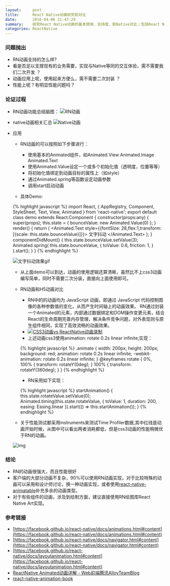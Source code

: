 ```yaml
---
layout:     post
title:      React Native动画研究和对比
date:       2016-04-06 21:47:29
summary:    研究React Native动画的基本使用、支持度、和Native对比；包括React Native动画的基本使用，还有动画性能相关的对比。
categories: ReactNative
---
```


### 问题抛出
- RN动画支持的怎么样?
- 看是否足以支撑现有的业务需要，实现与Native等同的交互体验，需不需要我们二次开发 ？
- 动画应用上呢，使用起来方便么，需不需要二次封装 ？
- 性能上呢？有明显性能问题吗？

### 论证过程

- RN动画功能总结脑图：
![RN动画](http://tw93.github.io/images/React-Native-animated.png)

- native动画相关汇总
 ![Native动画](http://tw93.github.io/images/native-animated.png)

- 应用
  - RN动画的可以按照如下步骤进行：
     - 使用基本的Animated组件，如Animated.View Animated.Image Animated.Text 
     - 使用Animated.Value设定一个或多个初始化值（透明度，位置等等）
     - 将初始化值绑定到动画目标的属性上（如style）
     - 通过Animated.spring等函数设定动画参数
     - 调用start启动动画
  
  - 具体Demo:

  {% highlight javascript %}
  import React, {
      AppRegistry,
      Component,
      StyleSheet,
      Text,
      View,
      Animated
  } from 'react-native';
  export default class demo extends React.Component {
      constructor(props:any) {
          super(props);
          this.state = {
              bounceValue: new Animated.Value(0)
          };
      }
      render() {
          return (
              <Animated.Text
                  style={{fontSize: 28,flex:1,transform: [{scale: this.state.bounceValue}]}}>
                  文字抖动
              </Animated.Text>
          );
      }
      componentDidMount() {
          this.state.bounceValue.setValue(3);
          Animated.spring(
              this.state.bounceValue,
              {
                  toValue: 0.6,
                  friction: 1,
              }
          ).start();
      }
  }
  {% endhighlight %}

  ![文字抖动效果gif](http://tw93.github.io/images/animateddemo.gif)


  - 从上面demo可以到达，动画的使用逻辑还算清晰，虽然比不上css3动画编写简单，同时不需要二次分装，直接向上面使用即可。

  - RN动画和H5动画对比
    - RN中的的动画均为 JavaScript 动画，即通过 JavaScript 代码控制图像的各种参数值的变化，从而产生时间轴上的动画效果。 RN通过封装一个Animated的元素，内部通过数据绑定和DOM操作变更元素，结合React的生命周期完善内存管理，解决条件竞争问题，对外表现则与原生组件相同，实现了高效流畅的动画效果。
    - [![CSS3动画vs ReactNative动画录制](http://tw93.github.io/images/animatedvs.png)](http://cloud.video.taobao.com/play/u/737512883/p/1/e/6/t/1/36938589.mp4)
    - 上述动画css3使用animation: rotate 0.2s linear infinite;实现：

    {% highlight javascript %}
    .animate {
            width: 200px;
            height: 200px;
            background: red;
            animation: rotate 0.2s linear infinite;
            -webkit-animation: rotate 0.2s linear infinite;
        }
        @keyframes rotate {
            0%,
            100% {
                transform: rotateY(0deg);
            }
            100% {
                transform: rotateY(360deg);
            }
        }
    {% endhighlight %} 

    - RN采用如下实现：

    {% highlight javascript %}
    startAnimation() {
            this.state.rotateValue.setValue(0);
            Animated.timing(this.state.rotateValue, {
                toValue: 1,
                duration: 200,
                easing: Easing.linear
            }).start(() => this.startAnimation());
          }
    {% endhighlight %} 

  - 关于性能测试都采用instruments来测试Time Profiler数据,其中红线是动画开始时候，从图中可以看出两者消耗都低，但是css3动画的性能稍微优于RN的动画。

  ![img](http://tw93.github.io/images/animatedopt.png)

  
  
### 结论
- RN的动画很强大，而且性能很好
- 客户端的大部分动画不复杂，90%可以使用RN动画实现，对于比较特殊的动画可以采用和设计师讨论，换一种动画实现，或者使用[react-native-animatable](https://github.com/oblador/react-native-animatable)补充多余的动画类型。
- 对于有些组件的动画，涉及到绘制方面，建议直接使用RN绘图库React Native Art实现。

### 参考链接
- [https://facebook.github.io/react-native/docs/animations.html#content](https://facebook.github.io/react-native/docs/animations.html#content)
- [https://facebook.github.io/react-native/docs/navigator.html#content](https://facebook.github.io/react-native/docs/navigator.html#content)
- [https://facebook.github.io/react-native/docs/layoutanimation.html#content](https://facebook.github.io/react-native/docs/layoutanimation.html#content)
- [ReactNative Animated动画详解 - Web前端腾讯AlloyTeamBlog](http://www.alloyteam.com/2016/01/reactnative-animated/)
- [react-native-animation-book](http://browniefed.com/react-native-animation-book/)



